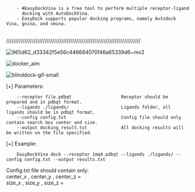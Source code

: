 
        - #EasyDockVina is a free tool to perform multiple receptor-ligand
          docking with AutoDockVina.	
        - EasyDock supports popular docking programs, namely Autodock Vina, gnina, and smina.	
<br/>
/////////////////////////////////////////////////////////////////////////<br/>

![965d62_d33342f5e56c446684070f46a65339d6~mv2](https://github.com/user-attachments/assets/0b02b8f8-0990-4a21-a543-6f22fdae3b89)



![docker_aim](https://github.com/user-attachments/assets/97162be8-b073-41ce-9eae-6fb8255debfc)



![blinddock-gif-small](https://github.com/user-attachments/assets/03a75742-abbf-4969-abb9-d4fda53572cc)


[+] Parameters:

        --receptor file.pdbqt                   Receptor should be prepared and in pdbqt format.
        --ligands ./ligands/                    Ligands folder, all ligands should be in pdbqt format.
        --config config.txt                     Config file should only contain search box center and size.
        --output docking_result.txt             All docking results will be written on the file specified.

[+] Example:

        EasyDockVina dock --receptor 1mq4.pdbqt --ligands ./ligands/ --config config.txt --output results.txt
        
        
Config.txt file should contain only:<br/>
center_x , center_y , center_z = <br/>
size_x , size_y , size_z =  <br/>

